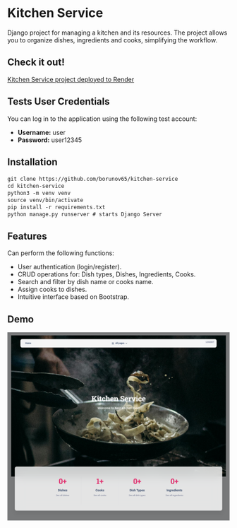 # Kitchen Service
Django project for managing a kitchen and its resources. 
The project allows you to organize dishes, ingredients and cooks, 
simplifying the workflow.

## Check it out!

[Kitchen Service project deployed to Render](https://kitchen-service-nwwq.onrender.com)

## Tests User Credentials

You can log in to the application using the following test account:
* **Username:** user
* **Password:** user12345


## Installation

```shell
git clone https://github.com/borunov65/kitchen-service
cd kitchen-service
python3 -m venv venv
source venv/bin/activate
pip install -r requirements.txt
python manage.py runserver # starts Django Server
```

## Features

Can perform the following functions:
* User authentication (login/register).
* CRUD operations for:
Dish types,
Dishes,
Ingredients,
Cooks.
* Search and filter by dish name or cooks name.
* Assign cooks to dishes.
* Intuitive interface based on Bootstrap.

## Demo

![Website Interface](demo.png)
